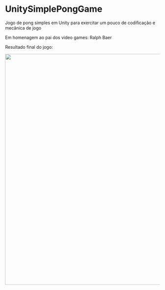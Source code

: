# UnitySimplePongGame
Jogo de pong simples em Unity para exercitar um pouco de codificação e mecânica de jogo

Em homenagem ao pai dos video games: Ralph Baer

Resultado final do jogo:



<img src="https://user-images.githubusercontent.com/19867227/123849799-998efb80-d8ef-11eb-9dce-178dd238a8fd.gif" width="750">

